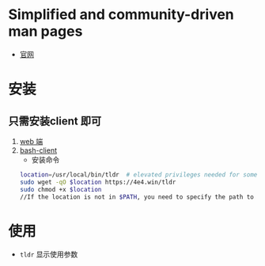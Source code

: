 # Simplified and community-driven man pages
* [官网](http://tldr.sh/)
# 安装
## 只需安装client 即可
1. [web 端](https://tldr.ostera.io/)
2. [bash-client](https://github.com/pepa65/tldr-bash-client)
    - 安装命令
    ```sh
    location=/usr/local/bin/tldr  # elevated privileges needed for some locations
    sudo wget -qO $location https://4e4.win/tldr
    sudo chmod +x $location
    //If the location is not in $PATH, you need to specify the path to run it.
    
    ```
# 使用
* `tldr` 显示使用参数 